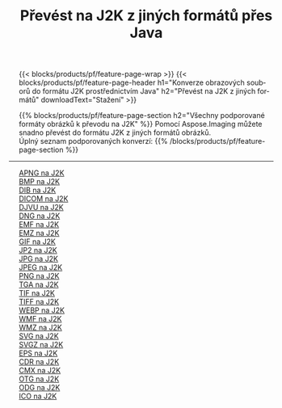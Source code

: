 ﻿---
title: Převést na J2K z jiných formátů přes Java 
weight: 3920
url: /cs/java/conversion/to/j2k 
lang: cs
langdirlevel: 2
locales: zh-hans,ja,it,ru,de,es,fr,nl,id,lt,pl,pt,vi,tr,ko,zh-hant,ar,hi,th,sv,cs,uk,he
description: Pomocí Aspose.Imaging můžete snadno převést na J2K z jiných formátů
---

{{< blocks/products/pf/feature-page-wrap >}}
{{< blocks/products/pf/feature-page-header h1="Konverze obrazových souborů do formátu J2K prostřednictvím Java" h2="Převést na J2K z jiných formátů" downloadText="Stažení" >}}


{{% blocks/products/pf/feature-page-section  h2="Všechny podporované formáty obrázků k převodu na J2K" %}}
Pomocí Aspose.Imaging můžete snadno převést do formátu J2K z jiných formátů obrázků.
<br/>
Úplný seznam podporovaných konverzí:
{{% /blocks/products/pf/feature-page-section %}}
<div class="container-fluid productfamilypage bg-gray">
    <div class="convertypes bg-gray agp-content section">
        <div class="container">
		<hr style="margin-left:-20px;"/>
		<div class="row other-converters">
		    <div class='col-md-2 other-converter remove-lp remove-rp'><a href="/imaging/cs/java/conversion/apng-to-j2k" >APNG na J2K</a></div>
<div class='col-md-2 other-converter remove-lp remove-rp'><a href="/imaging/cs/java/conversion/bmp-to-j2k" >BMP na J2K</a></div>
<div class='col-md-2 other-converter remove-lp remove-rp'><a href="/imaging/cs/java/conversion/dib-to-j2k" >DIB na J2K</a></div>
<div class='col-md-2 other-converter remove-lp remove-rp'><a href="/imaging/cs/java/conversion/dicom-to-j2k" >DICOM na J2K</a></div>
<div class='col-md-2 other-converter remove-lp remove-rp'><a href="/imaging/cs/java/conversion/djvu-to-j2k" >DJVU na J2K</a></div>
<div class='col-md-2 other-converter remove-lp remove-rp'><a href="/imaging/cs/java/conversion/dng-to-j2k" >DNG na J2K</a></div>
<div class='col-md-2 other-converter remove-lp remove-rp'><a href="/imaging/cs/java/conversion/emf-to-j2k" >EMF na J2K</a></div>
<div class='col-md-2 other-converter remove-lp remove-rp'><a href="/imaging/cs/java/conversion/emz-to-j2k" >EMZ na J2K</a></div>
<div class='col-md-2 other-converter remove-lp remove-rp'><a href="/imaging/cs/java/conversion/gif-to-j2k" >GIF na J2K</a></div>
<div class='col-md-2 other-converter remove-lp remove-rp'><a href="/imaging/cs/java/conversion/jp2-to-j2k" >JP2 na J2K</a></div>
<div class='col-md-2 other-converter remove-lp remove-rp'><a href="/imaging/cs/java/conversion/jpg-to-j2k" >JPG na J2K</a></div>
<div class='col-md-2 other-converter remove-lp remove-rp'><a href="/imaging/cs/java/conversion/jpeg-to-j2k" >JPEG na J2K</a></div>
<div class='col-md-2 other-converter remove-lp remove-rp'><a href="/imaging/cs/java/conversion/png-to-j2k" >PNG na J2K</a></div>
<div class='col-md-2 other-converter remove-lp remove-rp'><a href="/imaging/cs/java/conversion/tga-to-j2k" >TGA na J2K</a></div>
<div class='col-md-2 other-converter remove-lp remove-rp'><a href="/imaging/cs/java/conversion/tif-to-j2k" >TIF na J2K</a></div>
<div class='col-md-2 other-converter remove-lp remove-rp'><a href="/imaging/cs/java/conversion/tiff-to-j2k" >TIFF na J2K</a></div>
<div class='col-md-2 other-converter remove-lp remove-rp'><a href="/imaging/cs/java/conversion/webp-to-j2k" >WEBP na J2K</a></div>
<div class='col-md-2 other-converter remove-lp remove-rp'><a href="/imaging/cs/java/conversion/wmf-to-j2k" >WMF na J2K</a></div>
<div class='col-md-2 other-converter remove-lp remove-rp'><a href="/imaging/cs/java/conversion/wmz-to-j2k" >WMZ na J2K</a></div>
<div class='col-md-2 other-converter remove-lp remove-rp'><a href="/imaging/cs/java/conversion/svg-to-j2k" >SVG na J2K</a></div>
<div class='col-md-2 other-converter remove-lp remove-rp'><a href="/imaging/cs/java/conversion/svgz-to-j2k" >SVGZ na J2K</a></div>
<div class='col-md-2 other-converter remove-lp remove-rp'><a href="/imaging/cs/java/conversion/eps-to-j2k" >EPS na J2K</a></div>
<div class='col-md-2 other-converter remove-lp remove-rp'><a href="/imaging/cs/java/conversion/cdr-to-j2k" >CDR na J2K</a></div>
<div class='col-md-2 other-converter remove-lp remove-rp'><a href="/imaging/cs/java/conversion/cmx-to-j2k" >CMX na J2K</a></div>
<div class='col-md-2 other-converter remove-lp remove-rp'><a href="/imaging/cs/java/conversion/otg-to-j2k" >OTG na J2K</a></div>
<div class='col-md-2 other-converter remove-lp remove-rp'><a href="/imaging/cs/java/conversion/odg-to-j2k" >ODG na J2K</a></div>
<div class='col-md-2 other-converter remove-lp remove-rp'><a href="/imaging/cs/java/conversion/ico-to-j2k" >ICO na J2K</a></div>
                </div>
        </div>
    </div>
</div>
<br/>

